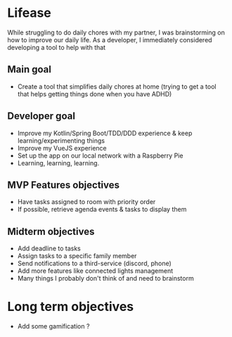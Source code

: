 # Lifease

While struggling to do daily chores with my partner, I was brainstorming on how to improve our daily life.
As a developer, I immediately considered developing a tool to help with that

## Main goal

- Create a tool that simplifies daily chores at home (trying to get a tool that helps getting things done when you have ADHD)

## Developer goal

- Improve my Kotlin/Spring Boot/TDD/DDD experience & keep learning/experimenting things
- Improve my VueJS experience
- Set up the app on our local network with a Raspberry Pie
- Learning, learning, learning.

## MVP Features objectives

- Have tasks assigned to room with priority order
- If possible, retrieve agenda events & tasks to display them

## Midterm objectives

- Add deadline to tasks
- Assign tasks to a specific family member
- Send notifications to a third-service (discord, phone)
- Add more features like connected lights management
- Many things I probably don't think of and need to brainstorm

# Long term objectives

- Add some gamification ?